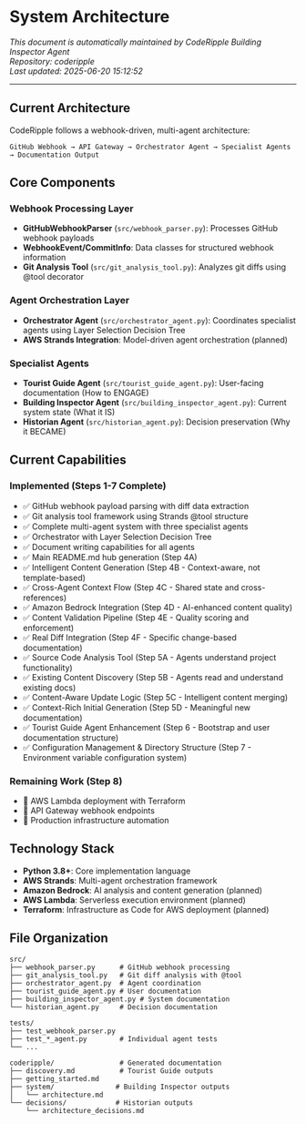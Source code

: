 # System Architecture

*This document is automatically maintained by CodeRipple Building Inspector Agent*  
*Repository: coderipple*  
*Last updated: 2025-06-20 15:12:52*

---

## Current Architecture

CodeRipple follows a webhook-driven, multi-agent architecture:

```
GitHub Webhook → API Gateway → Orchestrator Agent → Specialist Agents → Documentation Output
```

## Core Components

### Webhook Processing Layer
- **GitHubWebhookParser** (`src/webhook_parser.py`): Processes GitHub webhook payloads
- **WebhookEvent/CommitInfo**: Data classes for structured webhook information
- **Git Analysis Tool** (`src/git_analysis_tool.py`): Analyzes git diffs using @tool decorator

### Agent Orchestration Layer  
- **Orchestrator Agent** (`src/orchestrator_agent.py`): Coordinates specialist agents using Layer Selection Decision Tree
- **AWS Strands Integration**: Model-driven agent orchestration (planned)

### Specialist Agents
- **Tourist Guide Agent** (`src/tourist_guide_agent.py`): User-facing documentation (How to ENGAGE)
- **Building Inspector Agent** (`src/building_inspector_agent.py`): Current system state (What it IS)  
- **Historian Agent** (`src/historian_agent.py`): Decision preservation (Why it BECAME)

## Current Capabilities

### Implemented (Steps 1-7 Complete)
- ✅ GitHub webhook payload parsing with diff data extraction
- ✅ Git analysis tool framework using Strands @tool structure
- ✅ Complete multi-agent system with three specialist agents
- ✅ Orchestrator with Layer Selection Decision Tree
- ✅ Document writing capabilities for all agents
- ✅ Main README.md hub generation (Step 4A)
- ✅ Intelligent Content Generation (Step 4B - Context-aware, not template-based)
- ✅ Cross-Agent Context Flow (Step 4C - Shared state and cross-references)
- ✅ Amazon Bedrock Integration (Step 4D - AI-enhanced content quality)
- ✅ Content Validation Pipeline (Step 4E - Quality scoring and enforcement)
- ✅ Real Diff Integration (Step 4F - Specific change-based documentation)
- ✅ Source Code Analysis Tool (Step 5A - Agents understand project functionality)
- ✅ Existing Content Discovery (Step 5B - Agents read and understand existing docs)
- ✅ Content-Aware Update Logic (Step 5C - Intelligent content merging)
- ✅ Context-Rich Initial Generation (Step 5D - Meaningful new documentation)
- ✅ Tourist Guide Agent Enhancement (Step 6 - Bootstrap and user documentation structure)
- ✅ Configuration Management & Directory Structure (Step 7 - Environment variable configuration system)

### Remaining Work (Step 8)
- 📅 AWS Lambda deployment with Terraform
- 📅 API Gateway webhook endpoints
- 📅 Production infrastructure automation

## Technology Stack

- **Python 3.8+**: Core implementation language
- **AWS Strands**: Multi-agent orchestration framework
- **Amazon Bedrock**: AI analysis and content generation (planned)
- **AWS Lambda**: Serverless execution environment (planned)
- **Terraform**: Infrastructure as Code for AWS deployment (planned)

## File Organization

```
src/
├── webhook_parser.py      # GitHub webhook processing
├── git_analysis_tool.py   # Git diff analysis with @tool
├── orchestrator_agent.py  # Agent coordination
├── tourist_guide_agent.py # User documentation
├── building_inspector_agent.py # System documentation  
└── historian_agent.py     # Decision documentation

tests/
├── test_webhook_parser.py
├── test_*_agent.py        # Individual agent tests
└── ...

coderipple/                # Generated documentation
├── discovery.md           # Tourist Guide outputs
├── getting_started.md
├── system/               # Building Inspector outputs  
│   └── architecture.md
└── decisions/            # Historian outputs
    └── architecture_decisions.md
```
